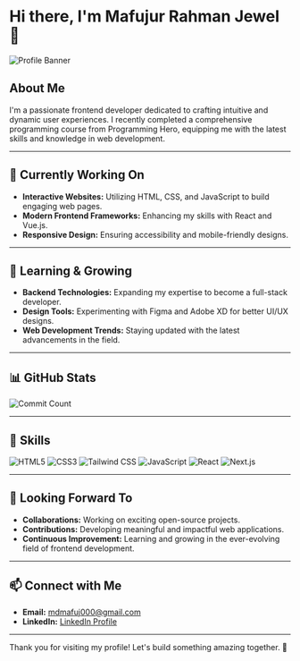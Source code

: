 # Hi there, I'm Mafujur Rahman Jewel 👋

![Profile Banner](https://i.ibb.co/dJsw004/github-banner.jpg)

## About Me

I'm a passionate frontend developer dedicated to crafting intuitive and dynamic user experiences. I recently completed a comprehensive programming course from Programming Hero, equipping me with the latest skills and knowledge in web development.

---

## 🔭 Currently Working On

- **Interactive Websites:** Utilizing HTML, CSS, and JavaScript to build engaging web pages.
- **Modern Frontend Frameworks:** Enhancing my skills with React and Vue.js.
- **Responsive Design:** Ensuring accessibility and mobile-friendly designs.

---

## 🌱 Learning & Growing

- **Backend Technologies:** Expanding my expertise to become a full-stack developer.
- **Design Tools:** Experimenting with Figma and Adobe XD for better UI/UX designs.
- **Web Development Trends:** Staying updated with the latest advancements in the field.

---

## 📊 GitHub Stats

![Commit Count](https://github-readme-stats.vercel.app/api?username=mafujur-rahman&show_icons=true&count_private=true&hide=contribs,prs)

---

## 🚀 Skills

![HTML5](https://img.shields.io/badge/HTML5-E34F26?style=for-the-badge&logo=html5&logoColor=white)
![CSS3](https://img.shields.io/badge/CSS3-1572B6?style=for-the-badge&logo=css3&logoColor=white)
![Tailwind CSS](https://img.shields.io/badge/Tailwind%20CSS-38B2AC?style=for-the-badge&logo=tailwind-css&logoColor=white)
![JavaScript](https://img.shields.io/badge/JavaScript-F7DF1E?style=for-the-badge&logo=javascript&logoColor=black)
![React](https://img.shields.io/badge/React-61DAFB?style=for-the-badge&logo=react&logoColor=black)
![Next.js](https://img.shields.io/badge/Next.js-000000?style=for-the-badge&logo=nextdotjs&logoColor=white)


---

## 🚀 Looking Forward To

- **Collaborations:** Working on exciting open-source projects.
- **Contributions:** Developing meaningful and impactful web applications.
- **Continuous Improvement:** Learning and growing in the ever-evolving field of frontend development.

---

## 📫 Connect with Me

- **Email:** [mdmafuj000@gmail.com](mailto:mdmafuj000@gmail.com)
- **LinkedIn:** [LinkedIn Profile](https://www.linkedin.com/in/mafujurrahman/)

---

Thank you for visiting my profile! Let's build something amazing together. 🚀

